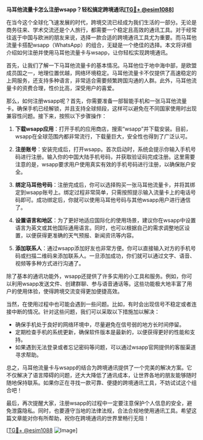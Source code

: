 **马耳他流量卡怎么注册wsapp？轻松搞定跨境通讯[[TG💪+ @esim1088](https://t.me/s/esim1088)]**

在当今这个全球化飞速发展的时代，跨境交流已经成为我们生活的一部分。无论是商务往来、学术交流还是个人旅行，都需要一个稳定且高效的通讯工具。对于经常往返于中国与欧洲的朋友来说，选择一款合适的跨境通讯工具尤为重要。而马耳他流量卡搭配wsapp（WhatsApp）的组合，无疑是一个绝佳的选择。本文将详细介绍如何注册并使用马耳他流量卡与wsapp，让你轻松实现跨境通讯。

首先，让我们了解一下马耳他流量卡的基本情况。马耳他位于地中海中部，是欧盟成员国之一，地理位置优越，网络环境稳定。马耳他流量卡不仅提供了高速稳定的上网服务，还支持多种语言，非常适合需要频繁跨国沟通的人群。此外，马耳他流量卡的资费合理，性价比高，深受用户的喜爱。

那么，如何注册wsapp呢？首先，你需要准备一部智能手机和一张马耳他流量卡。确保手机已经解锁，并且支持全球频段，这样可以避免在不同国家使用时出现兼容性问题。接下来，按照以下步骤操作：

1. **下载wsapp应用**：打开手机的应用商店，搜索“wsapp”并下载安装。目前，wsapp在全球范围内都非常流行，下载量巨大，安全性也得到了广泛认可。

2. **注册账号**：安装完成后，打开wsapp。首次启动时，系统会提示你输入手机号码进行注册。输入你的中国大陆手机号码，并获取验证码完成注册。这里需要注意的是，wsapp要求用户使用真实有效的手机号码进行注册，以确保账户安全。

3. **绑定马耳他号码**：注册完成后，你可以选择购买一张马耳他流量卡，并将其绑定到wsapp账号上。绑定过程非常简单，只需按照提示输入流量卡上的电话号码即可。成功绑定后，你就可以使用马耳他号码与其他wsapp用户进行通信了。

4. **设置语言和地区**：为了更好地适应国际化的使用场景，建议你在wsapp中设置语言为英文或其他国际通用语言。同时，也可以根据自己的需求调整地区设置，以便获得更准确的天气预报、新闻资讯等内容。

5. **添加联系人**：通过wsapp添加好友也非常方便。你可以直接输入对方的手机号码或扫描二维码来添加联系人。一旦添加成功，你们就可以通过文字、语音、视频等多种方式进行沟通了。

除了基本的通讯功能外，wsapp还提供了许多实用的小工具和服务。例如，你可以利用wsapp发送文件、创建群聊、参与语音通话等。这些功能极大地丰富了用户的使用体验，使得跨境交流变得更加便捷高效。

当然，在使用过程中也可能会遇到一些问题。比如，有时会出现信号不稳定或者连接中断的情况。针对这些问题，我们可以采取以下措施加以解决：

- 确保手机处于良好的网络环境中，尽量避免在信号弱的地方长时间停留。
- 定期检查手机的系统更新，确保软件版本是最新的，以便获得更好的性能和支持。
- 如果遇到无法登录或者忘记密码等问题，可以通过wsapp官网提供的客服渠道寻求帮助。

总之，马耳他流量卡与wsapp的结合为跨境通讯提供了一个完美的解决方案。它不仅解决了语言障碍的问题，还大大降低了通讯成本，让世界各地的朋友能够随时随地保持联系。如果你正在寻找一款可靠、便捷的跨境通讯工具，不妨试试这个组合吧！

最后，再次提醒大家，注册wsapp的过程中一定要注意保护个人信息的安全，避免泄露隐私。同时，也要遵守当地的法律法规，合法合规地使用通讯工具。希望这篇文章能对你有所帮助，祝你在跨境通讯的世界里畅行无阻！

[[TG💪+ @esim1088](https://t.me/s/esim1088) ![Image](https://i.postimg.cc/4NQfJmqS/Snipaste-2025-05-13-00-14-12.png)]